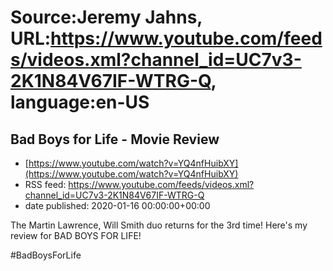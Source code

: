 # Source:Jeremy Jahns, URL:https://www.youtube.com/feeds/videos.xml?channel_id=UC7v3-2K1N84V67IF-WTRG-Q, language:en-US

## Bad Boys for Life - Movie Review
 - [https://www.youtube.com/watch?v=YQ4nfHuibXY](https://www.youtube.com/watch?v=YQ4nfHuibXY)
 - RSS feed: https://www.youtube.com/feeds/videos.xml?channel_id=UC7v3-2K1N84V67IF-WTRG-Q
 - date published: 2020-01-16 00:00:00+00:00

The Martin Lawrence, Will Smith duo returns for the 3rd time! Here's my review for BAD BOYS FOR LIFE!

#BadBoysForLife

